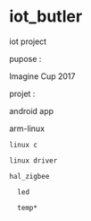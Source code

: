 # iot_butler
iot project


pupose : 
  
  Imagine Cup 2017
  
 projet :
 
   android app 
   
   arm-linux 
   
    linux c 
    
    linux driver
    
    hal_zigbee
    
      led
      
      temp*
      
      
   
